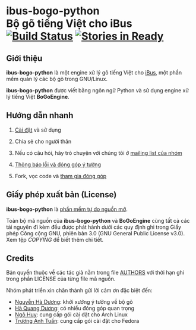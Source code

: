 # ibus-bogo-python <br/> Bộ gõ tiếng Việt cho iBus [![Build Status](https://travis-ci.org/BoGoEngine/ibus-bogo-python.png)](https://travis-ci.org/BoGoEngine/ibus-bogo-python) [![Stories in Ready](https://badge.waffle.io/BogoEngine/ibus-bogo-python.png?label=ready)](http://waffle.io/BogoEngine/ibus-bogo-python)

## Giới thiệu

**ibus-bogo-python** là một engine xử lý gõ tiếng Việt cho
[iBus](http://code.google.com/p/ibus/), một phần mềm quản lý các bộ gõ
trong GNU/Linux.

**ibus-bogo-python** được viết bằng ngôn ngữ Python và sử dụng engine
xử lý tiếng Việt **BoGoEngine**.

## Hướng dẫn nhanh

1. [Cài đặt](doc/sphinx/install.rst) và sử dụng

2. Chia sẻ cho người thân

3. Nếu có câu hỏi, hãy trò chuyện với chúng tôi ở
   [mailing list của nhóm](https://groups.google.com/forum/?fromgroups#!forum/bogoengine-dev)

4. [Thông báo lỗi và đóng góp ý tưởng](https://github.com/BoGoEngine/ibus-bogo-python/issues?state=open)

5. Fork, vọc code và [tham gia đóng góp](doc/sphinx/contributing.rst)

## Giấy phép xuất bản (License)

**ibus-bogo-python** là
[phần mềm tự do nguồn mở](http://en.wikipedia.org/wiki/Free_and_open_source_software).

Toàn bộ mã nguồn của **ibus-bogo-python** và **BoGoEngine** cùng tất
cả các tài nguyên đi kèm đều được phát hành dưới các quy định ghi
trong Giấy phép Công cộng GNU, phiên bản 3.0 (GNU General Public
License v3.0).  Xem tệp *COPYING* để biết thêm chi tiết.

## Credits

Bản quyền thuộc về các tác giả nằm trong file [AUTHORS](AUTHORS) với thời hạn
ghi trong phần LICENSE của từng file mã nguồn.

Nhóm phát triển xin chân thành gửi lời cảm ơn đặc biệt đến:

* [Nguyễn Hà Dương](https://github.com/CMPITG): khởi xướng ý tưởng về bộ gõ
* [Hà Quang Dương](https://github.com/haqduong): có nhiều đóng góp quan trọng
* [Ngô Huy](https://github.com/NgoHuy): cung cấp gói cài đặt cho Arch Linux
* [Trương Anh Tuấn](https://github.com/tuanta): cung cấp gói cài đặt cho Fedora
